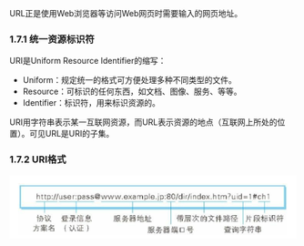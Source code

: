 URL正是使用Web浏览器等访问Web网页时需要输入的网页地址。

### 1.7.1 统一资源标识符

URI是Uniform Resource Identifier的缩写：
* Uniform：规定统一的格式可方便处理多种不同类型的文件。
* Resource：可标识的任何东西，如文档、图像、服务、等等。
* Identifier：标识符，用来标识资源的。

URI用字符串表示某一互联网资源，而URL表示资源的地点（互联网上所处的位置）。可见URL是URI的子集。

### 1.7.2 URI格式
![](URI格式.png)